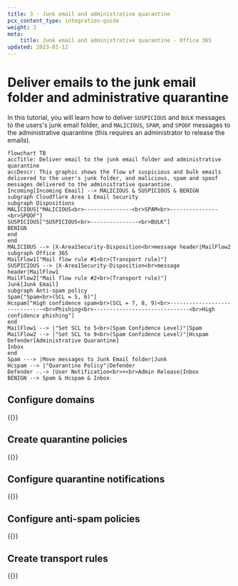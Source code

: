 ```yaml
---
title: 3 - Junk email and administrative quarantine
pcx_content_type: integration-guide
weight: 3
meta:
    title: Junk email and administrative quarantine - Office 365
updated: 2023-01-12
---
```


# Deliver emails to the junk email folder and administrative quarantine

In this tutorial, you will learn how to deliver `SUSPICIOUS` and `BULK` messages to the users's junk email folder, and `MALICIOUS`, `SPAM`, and `SPOOF` messages to the administrative quarantine (this requires an administrator to release the emails).

```mermaid
flowchart TB
accTitle: Deliver email to the junk email folder and administrative quarantine
accDescr: This graphic shows the flow of suspicious and bulk emails delivered to the user's junk folder, and malicious, spam and spoof messages delivered to the administrative quarantine.
Incoming[Incoming Email] --> MALICIOUS & SUSPICIOUS & BENIGN
subgraph Cloudflare Area 1 Email Security
subgraph Dispositions
MALICIOUS["MALICIOUS<br>---------------<br>SPAM<br>---------------<br>SPOOF"]
SUSPICIOUS["SUSPICIOUS<br>---------------<br>BULK"]
BENIGN
end
end
MALICIOUS --> |X-Area1Security-Disposition<br>message header|MailFlow2
subgraph Office 365
MailFlow1["Mail flow rule #1<br>(Transport rule)"]
SUSPICIOUS --> |X-Area1Security-Disposition<br>message header|MailFlow1
MailFlow2["Mail flow rule #2<br>(Transport rule)"]
Junk[Junk Email]
subgraph Anti-spam policy
Spam["Spam<br>(SCL = 5, 6)"]
Hcspam["High confidence spam<br>(SCL = 7, 8, 9)<br>------------------------------<br>Phishing<br>------------------------------<br>High confidence phishing"]
end
MailFlow1 --> |"Set SCL to 5<br>(Spam Confidence Level)"|Spam
MailFlow2 --> |"Set SCL to 9<br>(Spam Confidence Level)"|Hcspam
Defender[Administrative Quarantine]
Inbox
end
Spam ---> |Move messages to Junk Email folder|Junk
Hcspam --> |"Quarantine Policy"|Defender
Defender -.-> |User Notification<br>+<br>Admin Release|Inbox
BENIGN --> Spam & Hcspam & Inbox
```

## Configure domains

{{<render file="deployment/_o365-use-case-configure-domain.md" withParameters="Do not check any dispositions.">}}

## Create quarantine policies

{{<render file="deployment/_o365-use-case-1-3-create-quarantine-policy.md">}}

## Configure quarantine notifications

{{<render file="deployment/_o365-use-case-configure-quarantine-notifications.md">}}

## Configure anti-spam policies

{{<render file="deployment/_o365-use-cases-antispam.md" withParameters="_UserNotifyAdminRelease_;;_UserNotifyAdminRelease_;;_UserNotifyAdminRelease_;;step7-spam.png">}}

## Create transport rules

{{<render file="deployment/_o365-use-case-transport-rules.md" withParameters="`Area 1 Deliver to Junk Email folder`;;`SUSPICIOUS`, `BULK`;;_Modify the message properties_ > _Set the Spam Confidence Level (SCL)_ > _5_;;step4-rules.png;;`Area 1 User Quarantine Message`;;`MALICIOUS`, `UCE`, `SPOOF`;;_Modify the message properties_ > _Set the Spam Confidence Level (SCL)_ > _9_;;step10-user-quarantine.png">}}
